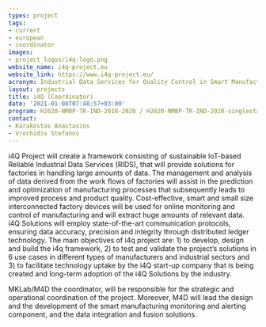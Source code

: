 ```yaml
---
types: project
tags:
- current
- european
- coordinator
images:
- project_logos/i4q-logo.png
website_name: i4q-project.eu
website_link: https://www.i4q-project.eu/
acronym: Industrial Data Services for Quality Control in Smart Manufacturing
layout: projects
title: i4Q (Coordinator)
date: '2021-01-08T07:48:57+03:00'
program: H2020-NMBP-TR-IND-2018-2020 / H2020-NMBP-TR-IND-2020-singlestage
contact:
- Karakostas Anastasios
- Vrochidis Stefanos
---
```

<p>
i4Q Project will create a framework consisting of sustainable IoT-based Reliable Industrial Data Services (RIDS), that will provide solutions for factories in handling large amounts of data. The management and analysis of data derived from the work flows of factories will assist in the prediction and optimization of manufacturing processes that subsequently leads to improved process and product quality. Cost-effective, smart and small size interconnected factory devices will be used for online monitoring and control of manufacturing and will extract huge amounts of relevant data. i4Q Solutions will employ state-of-the-art communication protocols, ensuring data accuracy, precision and integrity through distributed ledger technology. The main objectives of i4q project are: 1) to develop, design and build the i4q framework, 2) to test and validate the project’s solutions in 6 use cases in different types of manufacturers and industrial sectors and 3) to facilitate technology uptake by the i4Q start-up company that is being created and long-term adoption of the i4Q Solutions by the industry.
</p>
<p>
MKLab/M4D the coordinator, will be responsible for the strategic and operational coordination of the project. Moreover, M4D will lead the design and the development of the smart manufacturing monitoring and alerting component, and the data integration and fusion solutions.
</p>
